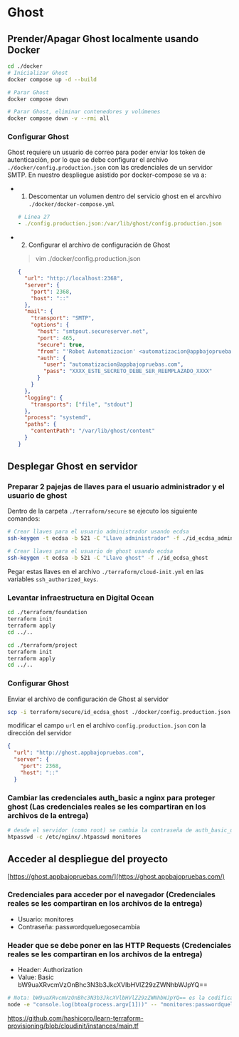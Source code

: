 # Ghost

## Prender/Apagar Ghost localmente usando Docker

```bash
cd ./docker
# Inicializar Ghost
docker compose up -d --build

# Parar Ghost
docker compose down

# Parar Ghost, eliminar contenedores y volúmenes
docker compose down -v --rmi all
```

### Configurar Ghost

Ghost requiere un usuario de correo para poder enviar los token de autenticación, por lo que se debe configurar el archivo `./docker/config.production.json` con las credenciales de un servidor SMTP. En nuestro despliegue asistido por docker-compose se va a:

- 1. Descomentar un volumen dentro del servicio ghost en el arcvhivo `./docker/docker-compose.yml`

  ```yaml
  # Linea 27
  - ./config.production.json:/var/lib/ghost/config.production.json
  ```

- 2. Configurar el archivo de configuración de Ghost

  > vim ./docker/config.production.json

  ```json
  {
    "url": "http://localhost:2368",
    "server": {
      "port": 2368,
      "host": "::"
    },
    "mail": {
      "transport": "SMTP",
      "options": {
        "host": "smtpout.secureserver.net",
        "port": 465,
        "secure": true,
        "from": "'Robot Automatizacion' <automatizacion@appbajopruebas.com>",
        "auth": {
          "user": "automatizacion@appbajopruebas.com",
          "pass": "XXXX_ESTE_SECRETO_DEBE_SER_REEMPLAZADO_XXXX"
        }
      }
    },
    "logging": {
      "transports": ["file", "stdout"]
    },
    "process": "systemd",
    "paths": {
      "contentPath": "/var/lib/ghost/content"
    }
  }
  ```

## Desplegar Ghost en servidor

### Preparar 2 pajejas de llaves para el usuario administrador y el usuario de ghost

Dentro de la carpeta `./terraform/secure` se ejecuto los siguiente comandos:

```bash
# Crear llaves para el usuario administrador usando ecdsa
ssh-keygen -t ecdsa -b 521 -C "Llave administrador" -f ./id_ecdsa_administrador

# Crear llaves para el usuario de ghost usando ecdsa
ssh-keygen -t ecdsa -b 521 -C "Llave ghost" -f ./id_ecdsa_ghost
```

Pegar estas llaves en el archivo `./terraform/cloud-init.yml` en las variables `ssh_authorized_keys`.

### Levantar infraestructura en Digital Ocean

```bash
cd ./terraform/foundation
terraform init
terraform apply
cd ../..
```

```bash
cd ./terraform/project
terraform init
terraform apply
cd ../..
```

### Configurar Ghost

Enviar el archivo de configuración de Ghost al servidor

```bash
scp -i terraform/secure/id_ecdsa_ghost ./docker/config.production.json ghost@ghost.appbajopruebas.com:~/config.production.json
```

modificar el campo `url` en el archivo `config.production.json` con la dirección del servidor

```json
{
  "url": "http://ghost.appbajopruebas.com",
  "server": {
    "port": 2368,
    "host": "::"
  }
```

### Cambiar las credenciales auth_basic a nginx para proteger ghost (Las credenciales reales se les compartiran en los archivos de la entrega)

```bash
# desde el servidor (como root) se cambia la contraseña de auth_basic_user_file que protege ghost
htpasswd -c /etc/nginx/.htpasswd monitores
```

## Acceder al despliegue del proyecto

[https://ghost.appbajopruebas.com/](https://ghost.appbajopruebas.com/)

### Credenciales para acceder por el navegador (Credenciales reales se les compartiran en los archivos de la entrega)

- Usuario: monitores
- Contraseña: passwordqueluegosecambia

### Header que se debe poner en las HTTP Requests (Credenciales reales se les compartiran en los archivos de la entrega)

- Header: Authorization
- Value: Basic bW9uaXRvcmVzOnBhc3N3b3JkcXVlbHVlZ29zZWNhbWJpYQ==

```bash
# Nota: bW9uaXRvcmVzOnBhc3N3b3JkcXVlbHVlZ29zZWNhbWJpYQ== es la codificación Base64 de monitores:passwordqueluegosecambia
node -e "console.log(btoa(process.argv[1]))" -- "monitores:passwordqueluegosecambia"
```

https://github.com/hashicorp/learn-terraform-provisioning/blob/cloudinit/instances/main.tf
